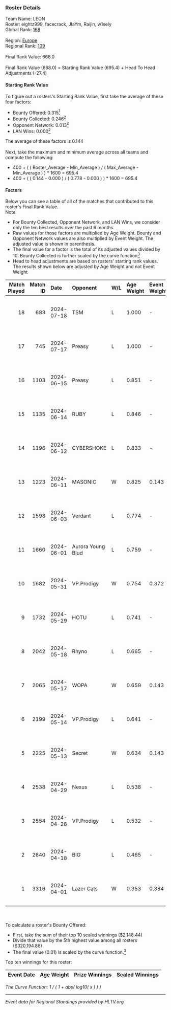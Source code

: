 ### Roster Details<br />
Team Name: LEON<br />
Roster: eightz999, facecrack, JIaYm, Raijin, w1sely<br />
Global Rank: [168](../standings_global.md)<br />
<br />
Region: [Europe]( ../standings_europe.md)<br />
Regional Rank: [109]( ../standings_europe.md)<br />
<br />
Final Rank Value:  668.0<br />
<br />
Final Rank Value (668.0) = Starting Rank Value (695.4) + Head To Head Adjustments (-27.4)<br />

#### Starting Rank Value<br />
To figure out a rosters's Starting Rank Value, first take the average of these four factors:<br />
- Bounty Offered: 0.315[<sup>1</sup>](#table2)
- Bounty Collected: 0.246[<sup>2</sup>](#table1)
- Opponent Network: 0.013[<sup>2</sup>](#table1)
- LAN Wins: 0.000[<sup>2</sup>](#table1)

The average of these factors is 0.144<br />
<br />
Next, take the maximum and minimum average across all teams and compute the following:<br />
- 400 + ( ( Roster_Average - Min_Average ) / ( Max_Average - Min_Average ) ) * 1600 = 695.4
- 400 + ( ( 0.144 - 0.000 ) / ( 0.778 - 0.000 ) ) * 1600 = 695.4


#### Factors<br />
Below you can see a table of all of the matches that contributed to this roster's Final Rank Value.<br />
Note:<br />

- For Bounty Collected, Opponent Network, and LAN Wins, we consider only the ten best results over the past 6 months.
- Raw values for those factors are multiplied by Age Weight. Bounty and Opponent Network values are also multiplied by Event Weight. The adjusted value is shown in parenthesis.
- The final value for a factor is the total of its adjusted values divided by 10. Bounty Collected is further scaled by the curve function[<sup>3</sup>](#curveFunction)
- Head to head adjustments are based on rosters' starting rank values. The results shown below are adjusted by Age Weight and not Event Weight
<span id="table1"></span><br />


| Match Played | Match ID | Date       | Opponent          | W/L | Age Weight | Event Weight | Bounty Collected | Opponent Network | LAN Wins  | H2H Adj. | Roster                                      |
| -: | -: | :- | :- | :- | :- | :- | :- | :- | :- | -: | :- |
|           18 |      683 | 2024-07-18 | TSM               | L   | 1.000      | -            | -                | -                | -         |    -3.25 | eightz999, facecrack, JIaYm, Raijin, w1sely |
|           17 |      745 | 2024-07-17 | Preasy            | L   | 1.000      | -            | -                | -                | -         |   -10.99 | eightz999, facecrack, JIaYm, Raijin, w1sely |
|           16 |     1103 | 2024-06-15 | Preasy            | L   | 0.851      | -            | -                | -                | -         |    -9.52 | eightz999, facecrack, JIaYm, Raijin, w1sely |
|           15 |     1135 | 2024-06-14 | RUBY              | L   | 0.846      | -            | -                | -                | -         |    -6.09 | eightz999, facecrack, JIaYm, Raijin, w1sely |
|           14 |     1196 | 2024-06-12 | CYBERSHOKE        | L   | 0.833      | -            | -                | -                | -         |    -6.77 | eightz999, facecrack, JIaYm, Raijin, w1sely |
|           13 |     1223 | 2024-06-11 | MASONIC           | W   | 0.825      | 0.143        | 0.009 (0.001)    | 0.081 (0.010)    | 0 (0.000) |    15.55 | eightz999, facecrack, JIaYm, Raijin, w1sely |
|           12 |     1598 | 2024-06-03 | Verdant           | L   | 0.774      | -            | -                | -                | -         |    -5.55 | eightz999, facecrack, JIaYm, Raijin, w1sely |
|           11 |     1660 | 2024-06-01 | Aurora Young Blud | L   | 0.759      | -            | -                | -                | -         |    -6.16 | eightz999, facecrack, JIaYm, Raijin, w1sely |
|           10 |     1682 | 2024-05-31 | VP.Prodigy        | W   | 0.754      | 0.372        | 0.025 (0.007)    | 0.383 (0.107)    | 0 (0.000) |    18.63 | eightz999, facecrack, JIaYm, Raijin, w1sely |
|            9 |     1732 | 2024-05-29 | HOTU              | L   | 0.741      | -            | -                | -                | -         |   -12.09 | eightz999, facecrack, JIaYm, Raijin, w1sely |
|            8 |     2042 | 2024-05-18 | Rhyno             | L   | 0.665      | -            | -                | -                | -         |    -3.51 | eightz999, facecrack, JIaYm, Raijin, w1sely |
|            7 |     2065 | 2024-05-17 | WOPA              | W   | 0.659      | 0.143        | 0.001 (0.000)    | 0.121 (0.011)    | 0 (0.000) |     8.42 | eightz999, facecrack, JIaYm, Raijin, w1sely |
|            6 |     2199 | 2024-05-14 | VP.Prodigy        | L   | 0.641      | -            | -                | -                | -         |    -5.33 | eightz999, facecrack, JIaYm, Raijin, w1sely |
|            5 |     2225 | 2024-05-13 | Secret            | W   | 0.634      | 0.143        | 0.000 (0.000)    | 0.055 (0.005)    | 0 (0.000) |     6.17 | eightz999, facecrack, JIaYm, Raijin, w1sely |
|            4 |     2538 | 2024-04-29 | Nexus             | L   | 0.538      | -            | -                | -                | -         |    -5.04 | eightz999, facecrack, JIaYm, Raijin, w1sely |
|            3 |     2554 | 2024-04-28 | VP.Prodigy        | L   | 0.532      | -            | -                | -                | -         |    -4.59 | eightz999, facecrack, JIaYm, Raijin, w1sely |
|            2 |     2840 | 2024-04-18 | BIG               | L   | 0.465      | -            | -                | -                | -         |    -0.51 | eightz999, facecrack, JIaYm, Raijin, w1sely |
|            1 |     3316 | 2024-04-01 | Lazer Cats        | W   | 0.353      | 0.384        | 0.002 (0.000)    | 0.000 (0.000)    | 0 (0.000) |     3.25 | eightz999, facecrack, JIaYm, Raijin, w1sely |

<br />
<span id="table2"></span><br />
To calculate a roster's Bounty Offered:<br />

- First, take the sum of their top 10 scaled winnings ($2,148.44)
- Divide that value by the 5th highest value among all rosters ($320,194.86)
- The final value (0.01) is scaled by the curve function.[<sup>3</sup>](#curveFunction)

Top ten winnings for this roster:<br />

| Event Date | Age Weight | Prize Winnings | Scaled Winnings |
| :- | -: | :- | :- |


<span id="curveFunction"></span>_The Curve Function: 1 / ( 1 + abs( log10( x ) ) )_<br />

---
_Event data for Regional Standings provided by HLTV.org_<br />
